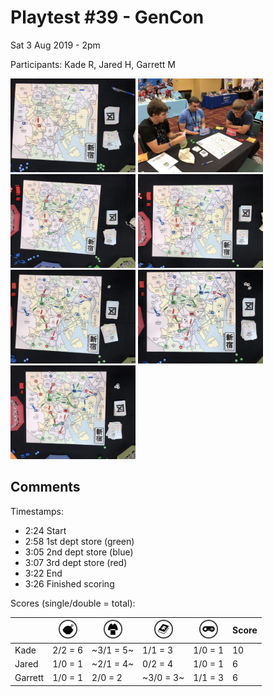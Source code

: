 # Playtest #39 - GenCon

Sat 3 Aug 2019 - 2pm

Participants: Kade R, Jared H, Garrett M

<img src="images/pt39/pt39-1904.jpg" height="150px"/> <img src="images/pt39/pt39-1905.jpg" height="150px"/> <img src="images/pt39/pt39-1906.jpg" height="150px"/> <img src="images/pt39/pt39-1907.jpg" height="150px"/> <img src="images/pt39/pt39-1908.jpg" height="150px"/> <img src="images/pt39/pt39-1909.jpg" height="150px"/> <img src="images/pt39/pt39-1910.jpg" height="150px"/> 

## Comments

Timestamps:

* 2:24 Start
* 2:58 1st dept store (green)
* 3:05 2nd dept store (blue)
* 3:07 3rd dept store (red)
* 3:22 End
* 3:26 Finished scoring

Scores (single/double = total):

|         |  <img src="../components/customers/food.png" height="30px"/>  |  <img src="../components/customers/clothing.png" height="30px"/>  |  <img src="../components/customers/books.png" height="30px"/>  |  <img src="../components/customers/electronics.png" height="30px"/>  | Score |
| ------- | --- | --- | --- | --- | --- |
| Kade    | 2/2 = 6 |~3/1 = 5~| 1/1 = 3 | 1/0 = 1   | 10 |
| Jared   | 1/0 = 1 |~2/1 = 4~| 0/2 = 4 | 1/0 = 1   |  6 |
| Garrett | 1/0 = 1 | 2/0 = 2 |~3/0 = 3~| 1/1 = 3   |  6 |
